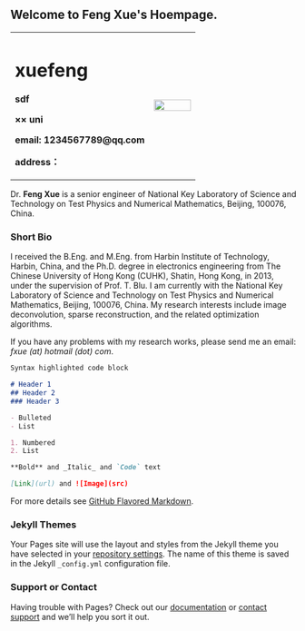## Welcome to Feng Xue's Hoempage.
<table border="0">
  <tr>
    <td width="75%">
      <h1>xuefeng</h1>
      <p><b>sdf</b></p>
      <p><b>×× uni </b></p>
      <p><b>email: 1234567789@qq.com</b></p>
      <p><b>address：</b></p>
    </td>
    <td width="25%">
      <img src="/zhengjianzhao.jpg" width="100%">      
    </td>
  </tr>
</table>


Dr. **Feng Xue** is a senior engineer of National Key Laboratory of Science and Technology on Test Physics and Numerical Mathematics, Beijing, 100076, China.

### Short Bio
I received the B.Eng. and M.Eng. from Harbin Institute of Technology, Harbin, China, and the Ph.D. degree in electronics engineering from The Chinese University of Hong Kong (CUHK), Shatin, Hong Kong, in 2013, under the supervision of Prof. T. Blu. I am currently with the National Key Laboratory of Science and Technology on Test Physics and Numerical Mathematics, Beijing, 100076, China. My research interests include image deconvolution, sparse reconstruction, and the related optimization algorithms.

If you have any problems with my research works, please send me an email: _fxue (at) hotmail (dot) com_.



```markdown
Syntax highlighted code block

# Header 1
## Header 2
### Header 3

- Bulleted
- List

1. Numbered
2. List

**Bold** and _Italic_ and `Code` text

[Link](url) and ![Image](src)
```

For more details see [GitHub Flavored Markdown](https://guides.github.com/features/mastering-markdown/).

### Jekyll Themes

Your Pages site will use the layout and styles from the Jekyll theme you have selected in your [repository settings](https://github.com/fxue1983/fxue.github.io/settings). The name of this theme is saved in the Jekyll `_config.yml` configuration file.

### Support or Contact

Having trouble with Pages? Check out our [documentation](https://help.github.com/categories/github-pages-basics/) or [contact support](https://github.com/contact) and we’ll help you sort it out.
